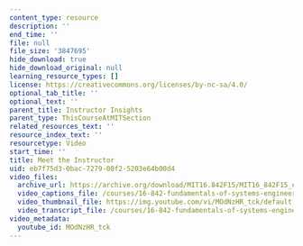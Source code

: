 ```yaml
---
content_type: resource
description: ''
end_time: ''
file: null
file_size: '3847695'
hide_download: true
hide_download_original: null
learning_resource_types: []
license: https://creativecommons.org/licenses/by-nc-sa/4.0/
optional_tab_title: ''
optional_text: ''
parent_title: Instructor Insights
parent_type: ThisCourseAtMITSection
related_resources_text: ''
resource_index_text: ''
resourcetype: Video
start_time: ''
title: Meet the Instructor
uid: eb7f75d3-0bac-7279-00f2-5203e64b00d4
video_files:
  archive_url: https://archive.org/download/MIT16.842F15/MIT16_842F15_educator_01_300k.mp4
  video_captions_file: /courses/16-842-fundamentals-of-systems-engineering-fall-2015/da0eb23bfe00508abe8380b330c2c144_MOdNzHR_tck.vtt
  video_thumbnail_file: https://img.youtube.com/vi/MOdNzHR_tck/default.jpg
  video_transcript_file: /courses/16-842-fundamentals-of-systems-engineering-fall-2015/a1dcd55417ee68460f5fdcfc53575745_MOdNzHR_tck.pdf
video_metadata:
  youtube_id: MOdNzHR_tck
---
```


